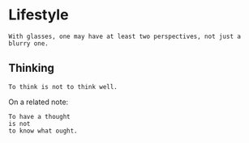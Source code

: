 # Lifestyle
```text
With glasses, one may have at least two perspectives, not just a blurry one.
```

## Thinking
```text
To think is not to think well.
```

On a related note:

```text
To have a thought
is not
to know what ought.
```
